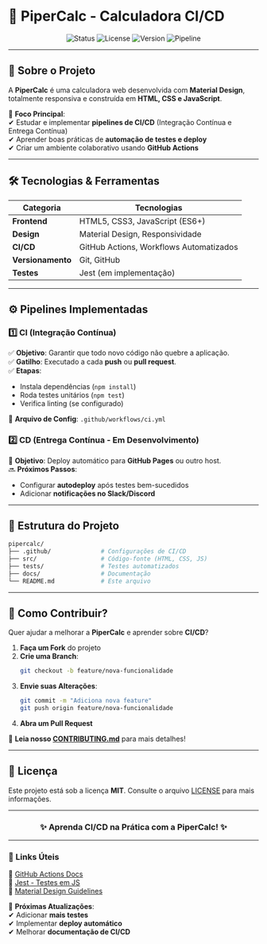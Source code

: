 # **🚀 PiperCalc - Calculadora CI/CD**  

<div align="center">
  <img src="https://img.shields.io/badge/Status-Em%20Desenvolvimento-yellow" alt="Status">
  <img src="https://img.shields.io/badge/License-MIT-blue" alt="License">
  <img src="https://img.shields.io/badge/Version-1.0.0-green" alt="Version">
  <img src="https://img.shields.io/badge/Pipeline-CI%2FCD-orange" alt="Pipeline">
</div>

---

## **📌 Sobre o Projeto**  

A **PiperCalc** é uma calculadora web desenvolvida com **Material Design**, totalmente responsiva e construída em **HTML, CSS e JavaScript**.  

🔹 **Foco Principal**:  
✔ Estudar e implementar **pipelines de CI/CD** (Integração Contínua e Entrega Contínua)  
✔ Aprender boas práticas de **automação de testes e deploy**  
✔ Criar um ambiente colaborativo usando **GitHub Actions**  

---

## **🛠️ Tecnologias & Ferramentas**  

| **Categoria**       | **Tecnologias**                                                                 |
|----------------------|---------------------------------------------------------------------------------|
| **Frontend**         | HTML5, CSS3, JavaScript (ES6+)                                                  |
| **Design**           | Material Design, Responsividade                                                 |
| **CI/CD**            | GitHub Actions, Workflows Automatizados                                         |
| **Versionamento**    | Git, GitHub                                                                     |
| **Testes**           | Jest (em implementação)                                                         |

---

## **⚙️ Pipelines Implementadas**  

### **1️⃣ CI (Integração Contínua)**  
✅ **Objetivo**: Garantir que todo novo código não quebre a aplicação.  
✅ **Gatilho**: Executado a cada **push** ou **pull request**.  
✅ **Etapas**:  
   - Instala dependências (`npm install`)  
   - Roda testes unitários (`npm test`)  
   - Verifica linting (se configurado)  

📌 **Arquivo de Config**: `.github/workflows/ci.yml`  

### **2️⃣ CD (Entrega Contínua - Em Desenvolvimento)**  
🚀 **Objetivo**: Deploy automático para **GitHub Pages** ou outro host.  
🔜 **Próximos Passos**:  
   - Configurar **autodeploy** após testes bem-sucedidos  
   - Adicionar **notificações no Slack/Discord**  

---

## **📂 Estrutura do Projeto**  

```bash
pipercalc/
├── .github/              # Configurações de CI/CD
├── src/                  # Código-fonte (HTML, CSS, JS)
├── tests/                # Testes automatizados
├── docs/                 # Documentação
└── README.md             # Este arquivo
```

---

## **🚀 Como Contribuir?**  

Quer ajudar a melhorar a **PiperCalc** e aprender sobre **CI/CD**?  

1. **Faça um Fork** do projeto  
2. **Crie uma Branch**:  
   ```bash
   git checkout -b feature/nova-funcionalidade
   ```  
3. **Envie suas Alterações**:  
   ```bash
   git commit -m "Adiciona nova feature"
   git push origin feature/nova-funcionalidade
   ```  
4. **Abra um Pull Request**  

📜 **Leia nosso [CONTRIBUTING.md](docs/CONTRIBUTING.md)** para mais detalhes!  

---

## **📜 Licença**  

Este projeto está sob a licença **MIT**. Consulte o arquivo [LICENSE](LICENSE) para mais informações.  

---

<div align="center">
  <h3>✨ Aprenda CI/CD na Prática com a PiperCalc! ✨</h3>
</div>  

---

### **🔗 Links Úteis**  
📌 [GitHub Actions Docs](https://docs.github.com/en/actions)  
📌 [Jest - Testes em JS](https://jestjs.io/)  
📌 [Material Design Guidelines](https://material.io/design)  


🔹 **Próximas Atualizações**:  
✔ Adicionar **mais testes**  
✔ Implementar **deploy automático**  
✔ Melhorar **documentação de CI/CD**  

